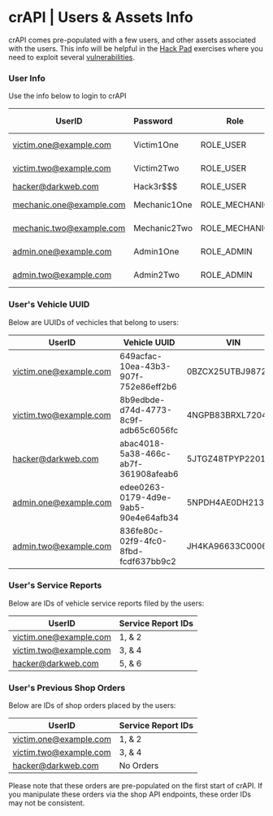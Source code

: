 crAPI | Users & Assets Info
================

crAPI comes pre-populated with a few users, and other assets associated with the users. This info will be helpful in the [Hack Pad][Hack Pad] exercises where you need to exploit several [vulnerabilities][0].

### User Info

Use the info below to login to crAPI

| UserID                   | Password     | Role          | Username     | Phone Number |
| ------------------------ | :----------- | ------------- | ------------ | ------------ |
| victim.one@example.com   | Victim1One   | ROLE_USER     | Victim One   | 4156895423   |
| victim.two@example.com   | Victim2Two   | ROLE_USER     | Victim Two   | 9876570006   |
| hacker@darkweb.com       | Hack3r$$$    | ROLE_USER     | Hacker       | 7000070007   |
| mechanic.one@example.com | Mechanic1One | ROLE_MECHANIC | Mechanic One | 9051892421   |
| mechanic.two@example.com | Mechanic2Two | ROLE_MECHANIC | Mechanic Two | 8056897231   |
| admin.one@example.com    | Admin1One    | ROLE_ADMIN    | Admin One    | 6052895429   |
| admin.two@example.com    | Admin2Two    | ROLE_ADMIN    | Admin Two    | 4258221234   |

### User's Vehicle UUID

Below are UUIDs of vechicles that belong to users:

| UserID                 | Vehicle UUID                         | VIN               |
| ---------------------- | ------------------------------------ | ----------------- |
| victim.one@example.com | 649acfac-10ea-43b3-907f-752e86eff2b6 | 0BZCX25UTBJ987271 |
| victim.two@example.com | 8b9edbde-d74d-4773-8c9f-adb65c6056fc | 4NGPB83BRXL720409 |
| hacker@darkweb.com     | abac4018-5a38-466c-ab7f-361908afeab6 | 5JTGZ48TPYP220157 |
| admin.one@example.com  | edee0263-0179-4d9e-9ab5-90e4e64afb34 | 5NPDH4AE0DH213924 |
| admin.two@example.com  | 836fe80c-02f9-4fc0-8fbd-fcdf637bb9c2 | JH4KA96633C000632 |

### User's Service Reports

Below are IDs of vehicle service reports filed by the users:

| UserID                 | Service Report IDs |
| ---------------------- | ------------------ |
| victim.one@example.com | 1, & 2             |
| victim.two@example.com | 3, & 4             |
| hacker@darkweb.com     | 5, & 6             |

### User's Previous Shop Orders

Below are IDs of shop orders placed by the users:

| UserID                 | Service Report IDs |
| ---------------------- | ------------------ |
| victim.one@example.com | 1, & 2             |
| victim.two@example.com | 3, & 4             |
| hacker@darkweb.com     | No Orders          |

Please note that these orders are pre-populated on the first start of crAPI. If you manipulate these orders via the shop API endpoints, these order IDs may not be consistent.

[0]: ./challenges.md
[Hack Pad]: ./hackpad.md
